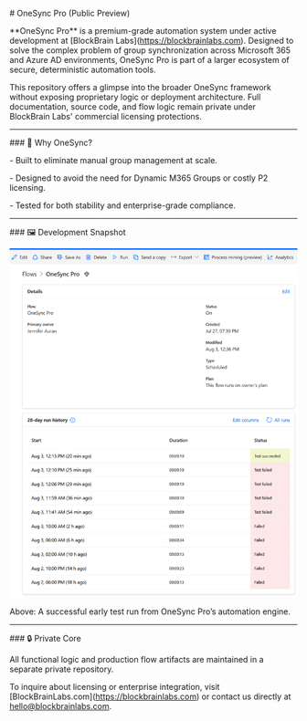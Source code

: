 \# OneSync Pro (Public Preview)



\*\*OneSync Pro\*\* is a premium-grade automation system under active development at \[BlockBrain Labs](https://blockbrainlabs.com). Designed to solve the complex problem of group synchronization across Microsoft 365 and Azure AD environments, OneSync Pro is part of a larger ecosystem of secure, deterministic automation tools.



This repository offers a glimpse into the broader OneSync framework without exposing proprietary logic or deployment architecture. Full documentation, source code, and flow logic remain private under BlockBrain Labs' commercial licensing protections.



---



\### 🚀 Why OneSync?



\- Built to eliminate manual group management at scale.

\- Designed to avoid the need for Dynamic M365 Groups or costly P2 licensing.

\- Tested for both stability and enterprise-grade compliance.



---



\### 🖼️ Development Snapshot



![First Successful Flow Run](first_successful_test_run.png)




Above: A successful early test run from OneSync Pro’s automation engine.



---



\### 🔒 Private Core



All functional logic and production flow artifacts are maintained in a separate private repository.



To inquire about licensing or enterprise integration, visit \[BlockBrainLabs.com](https://blockbrainlabs.com) or contact us directly at hello@blockbrainlabs.com.



